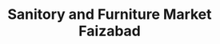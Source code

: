 ---
title: "Sanitory and Furniture Market Faizabad"
url: /rawalpindi/sanitory-and-furniture-market-faizabad/
shop: furniture
---